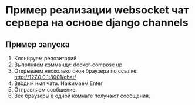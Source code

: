 # Пример реализации websocket чат сервера на основе django channels #

## Пример запуска

1. Клонируем репозиторий
2. Выполняем комманду:
    docker-compose up
3. Открываем несколько окон браузера по ссылке:
    http://127.0.0.1:8001/chat/
4. Вводим имя чата. Нажимаем Enter
5. Отправляем сообщение.
6. Все браузеры в одной комнате получают сообщения.